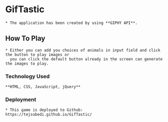 # GifTastic
    * The application has been created by using **GIPHY API**.

## How To Play
    * Either you can add you choices of animals in input field and click the button to play images or
      you can click the default button already in the screen can generate the images to play.

### Technology Used
    **HTML, CSS, JavaScript, jQuery** 

### Deployment
    * This game is deployed to Github: https://tejsubedi.github.io/GifTastic/

